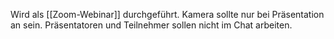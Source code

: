 Wird als [[Zoom-Webinar]] durchgeführt.
Kamera sollte nur bei Präsentation an sein.
Präsentatoren und Teilnehmer sollen nicht im Chat arbeiten.
